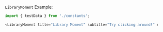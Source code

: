 `LibraryMoment` Example:

```js
import { testData } from './constants';

<LibraryMoment title="Library Moment" subtitle="Try clicking around!" url="/" color={{background:'#f2efe9', text:'#6d6d6b'}} data={testData} />
```
